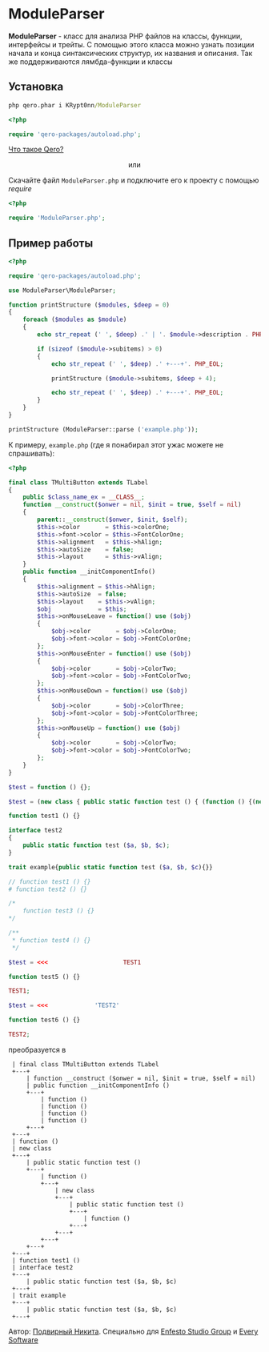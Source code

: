 # ModuleParser

**ModuleParser** - класс для анализа PHP файлов на классы, функции, интерфейсы и трейты. С помощью этого класса можно узнать позиции начала и конца синтаксических структур, их названия и описания. Так же поддерживаются лямбда-функции и классы

## Установка
```cmd
php qero.phar i KRypt0nn/ModuleParser
```

```php
<?php

require 'qero-packages/autoload.php';
```

[Что такое Qero?](https://github.com/KRypt0nn/Qero)

<center>или</center>

Скачайте файл `ModuleParser.php` и подключите его к проекту с помощью *require*

```php
<?php

require 'ModuleParser.php';
```

## Пример работы

```php
<?php

require 'qero-packages/autoload.php';

use ModuleParser\ModuleParser;

function printStructure ($modules, $deep = 0)
{
    foreach ($modules as $module)
    {
        echo str_repeat (' ', $deep) .' | '. $module->description . PHP_EOL;

        if (sizeof ($module->subitems) > 0)
        {
            echo str_repeat (' ', $deep) .' +---+'. PHP_EOL;

            printStructure ($module->subitems, $deep + 4);

            echo str_repeat (' ', $deep) .' +---+'. PHP_EOL;
        }
    }
}

printStructure (ModuleParser::parse ('example.php'));
```

К примеру, `example.php` (где я понабирал этот ужас можете не спрашивать):

```php
<?php

final class TMultiButton extends TLabel
{
	public $class_name_ex = __CLASS__;
	function __construct($onwer = nil, $init = true, $self = nil)
	{
		parent::__construct($onwer, $init, $self);
		$this->color       = $this->colorOne;
		$this->font->color = $this->FontColorOne;
		$this->alignment   = $this->hAlign;
		$this->autoSize    = false;
		$this->layout      = $this->vAlign;
	}
	public function __initComponentInfo()
	{
		$this->alignment = $this->hAlign;
		$this->autoSize  = false;
		$this->layout    = $this->vAlign;
		$obj             = $this;
		$this->onMouseLeave = function() use ($obj)
		{
			$obj->color       = $obj->ColorOne;
			$obj->font->color = $obj->FontColorOne;
		};
		$this->onMouseEnter = function() use ($obj)
		{
			$obj->color       = $obj->ColorTwo;
			$obj->font->color = $obj->FontColorTwo;
		};
		$this->onMouseDown = function() use ($obj)
		{
			$obj->color       = $obj->ColorThree;
			$obj->font->color = $obj->FontColorThree;
		};
		$this->onMouseUp = function() use ($obj)
		{
			$obj->color       = $obj->ColorTwo;
			$obj->font->color = $obj->FontColorTwo;
		};
	}
}

$test = function () {};

$test = (new class { public static function test () { (function () {(new class { public static function test () { (function () {}) (); } })::test ();}) (); } })::test ();

function test1 () {}

interface test2
{
	public static function test ($a, $b, $c);
}

trait example{public static function test ($a, $b, $c){}}

// function test1 () {}
# function test2 () {}

/*
	function test3 () {}
*/

/**
 * function test4 () {}
 */

$test = <<<						TEST1

function test5 () {}

TEST1;

$test = <<<				'TEST2'

function test6 () {}

TEST2;
```

преобразуется в

```
 | final class TMultiButton extends TLabel
 +---+
     | function __construct ($onwer = nil, $init = true, $self = nil)
     | public function __initComponentInfo ()
     +---+
         | function ()
         | function ()
         | function ()
         | function ()
     +---+
 +---+
 | function ()
 | new class
 +---+
     | public static function test ()
     +---+
         | function ()
         +---+
             | new class
             +---+
                 | public static function test ()
                 +---+
                     | function ()
                 +---+
             +---+
         +---+
     +---+
 +---+
 | function test1 ()
 | interface test2
 +---+
     | public static function test ($a, $b, $c)
 +---+
 | trait example
 +---+
     | public static function test ($a, $b, $c)
 +---+
```

Автор: [Подвирный Никита](https://vk.com/technomindlp). Специально для [Enfesto Studio Group](https://vk.com/hphp_convertation) и [Every Software](https://vk.com/evsoft)